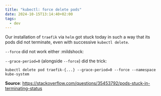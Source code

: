 ```yaml
---
title: "kubectl: force delete pods"
date: 2024-10-15T13:14:40+02:00
tags:
  - dev
---
```


Our installation of `traefik` via `helm` got stuck today in such a way that its
pods did not terminate, even with successive `kubectl delete`.

`--force` did not work either :mildshock:

<!--more-->

`--grace-period=0` (alongside `--force`) did the trick:

```shell
kubectl delete pod traefik-{...} --grace-period=0 --force --namespace kube-system
```

**Source**: https://stackoverflow.com/questions/35453792/pods-stuck-in-terminating-status
